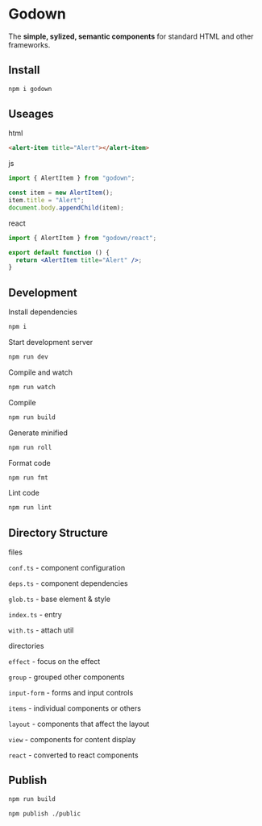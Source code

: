 # Godown

The **simple, sylized, semantic components** for standard HTML and other frameworks.

## Install

```sh
npm i godown
```

## Useages

html

```html
<alert-item title="Alert"></alert-item>
```

js

```js
import { AlertItem } from "godown";

const item = new AlertItem();
item.title = "Alert";
document.body.appendChild(item);
```

react

```jsx
import { AlertItem } from "godown/react";

export default function () {
  return <AlertItem title="Alert" />;
}
```

## Development

Install dependencies

```sh
npm i
```

Start development server

```sh
npm run dev
```

Compile and watch

```sh
npm run watch
```

Compile

```sh
npm run build
```

Generate minified

```sh
npm run roll
```

Format code

```sh
npm run fmt
```

Lint code

```sh
npm run lint
```

## Directory Structure

files

`conf.ts` - component configuration

`deps.ts` - component dependencies

`glob.ts` - base element & style

`index.ts` - entry

`with.ts` - attach util

directories

`effect` - focus on the effect

`group` - grouped other components

`input-form` - forms and input controls

`items` - individual components or others

`layout` - components that affect the layout

`view` - components for content display

`react` - converted to react components

## Publish

```sh
npm run build

npm publish ./public
```
